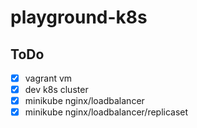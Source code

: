 # playground-k8s

## ToDo

- [x] vagrant vm
- [x] dev k8s cluster
- [x] minikube nginx/loadbalancer
- [x] minikube nginx/loadbalancer/replicaset
